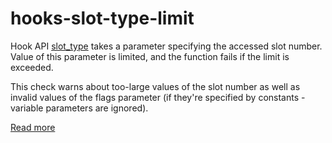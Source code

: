 # hooks-slot-type-limit

Hook API [slot_type](https://xrpl-hooks.readme.io//reference/slot_type) takes a parameter specifying the accessed slot number. Value of this parameter is limited, and the function fails if the limit is exceeded.

This check warns about too-large values of the slot number as well as invalid values of the flags parameter (if they're specified by constants - variable parameters are ignored).

[Read more](https://xrpl-hooks.readme.io//docs/slots-and-keylets)
